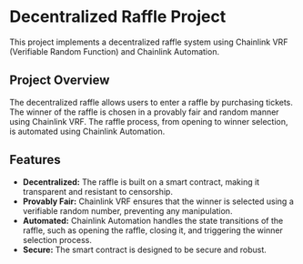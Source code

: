 # Decentralized Raffle Project

This project implements a decentralized raffle system using Chainlink VRF (Verifiable Random Function) and Chainlink Automation.

## Project Overview

The decentralized raffle allows users to enter a raffle by purchasing tickets. The winner of the raffle is chosen in a provably fair and random manner using Chainlink VRF. The raffle process, from opening to winner selection, is automated using Chainlink Automation.

## Features

- **Decentralized:** The raffle is built on a smart contract, making it transparent and resistant to censorship.
- **Provably Fair:** Chainlink VRF ensures that the winner is selected using a verifiable random number, preventing any manipulation.
- **Automated:** Chainlink Automation handles the state transitions of the raffle, such as opening the raffle, closing it, and triggering the winner selection process.
- **Secure:** The smart contract is designed to be secure and robust.
